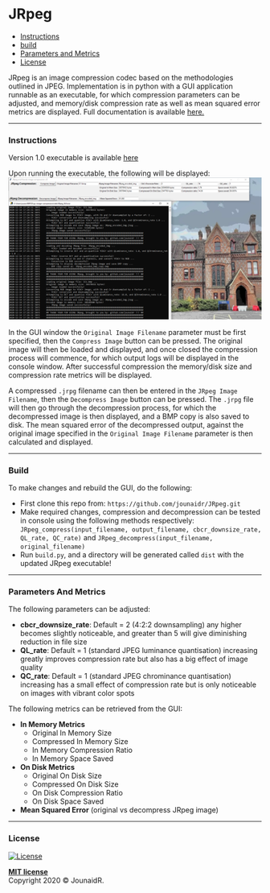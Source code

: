 # JRpeg

* [Instructions](#instructions)
* [build](#build)
* [Parameters and Metrics](#parameters-and-metrics)
* [License](#license)

JRpeg is an image compression codec based on the methodologies outlined in JPEG. Implementation
is in python with a GUI application runnable as an executable, for which compression parameters can be adjusted,
and memory/disk compression rate as well as mean squared error metrics are displayed.
Full documentation is available [here.](https://github.com/jounaidr/JRpeg/blob/main/docs/JRpeg_docs.pdf) 

---

### Instructions

Version 1.0 executable is available [here](https://drive.google.com/file/d/1tADfOqESTIk-7R1X5Kpk-qmboAdcY8Tw/view?usp=sharing)

Upon running the executable, the following will be displayed:\
![GUI png](https://github.com/jounaidr/JRpeg/blob/main/docs/resources/GUI.PNG)

In the GUI window the `Original Image Filename` parameter must be first specified, then the `Compress Image`
button can be pressed. The original image will then be loaded and displayed, and once closed the compression
process will commence, for which output logs will be displayed in the console window. After successful compression
the memory/disk size and compression rate metrics will be displayed.

A compressed `.jrpg` filename can then be entered in the `JRpeg Image Filename`, then the `Decompress Image` button can
be pressed. The `.jrpg` file will then go through the decompression process, for which the decompressed image is then displayed,
and a BMP copy is also saved to disk. The mean squared error of the decompressed output, against the original image specified in the `Original Image Filename`
parameter is then calculated and displayed. 

---

### Build

To make changes and rebuild the GUI, do the following:

* First clone this repo from: `https://github.com/jounaidr/JRpeg.git`
* Make required changes, compression and decompression can be tested in console using the following methods respectively: `JRpeg_compress(input_filename, output_filename, cbcr_downsize_rate, QL_rate, QC_rate)` and `JRpeg_decompress(input_filename, original_filename)`
* Run `build.py`, and a directory will be generated called `dist` with the updated JRpeg executable! 

---

### Parameters And Metrics

The following parameters can be adjusted:

* **cbcr_downsize_rate**: Default = 2 (4:2:2 downsampling) any higher becomes slightly noticeable, and greater than 5 will give diminishing reduction in file size
* **QL_rate**: Default = 1 (standard JPEG luminance quantisation) increasing greatly improves compression rate but also has a big effect of image quality
* **QC_rate**: Default = 1 (standard JPEG chrominance quantisation) increasing has a small effect of compression rate but is only noticeable on images with vibrant color spots 

The following metrics can be retrieved from the GUI:

* **In Memory Metrics**
    - Original In Memory Size
    - Compressed In Memory Size
    - In Memory Compression Ratio
    - In Memory Space Saved
* **On Disk Metrics**
    - Original On Disk Size
    - Compressed On Disk Size
    - On Disk Compression Ratio
    - On Disk Space Saved
* **Mean Squared Error** (original vs decompress JRpeg image)

---

### License

[![License](http://img.shields.io/:license-mit-blue.svg?style=flat-square)](http://badges.mit-license.org)

**[MIT license](http://opensource.org/licenses/mit-license.php)** \
Copyright 2020 © JounaidR.